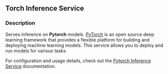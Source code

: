 ## Torch Inference Service

### Description

Serves inference on **Pytorch** models. [PyTorch](https://pytorch.org/) is an open source deep learning framework that provides a flexible platform for building and deploying machine learning models. This service allows you to deploy and run models for various tasks.

For configuration and usage details, check out the [Pytorch Inference Service](https://infernet-services.docs.ritual.net/reference/torch_inference_service) documentation.
